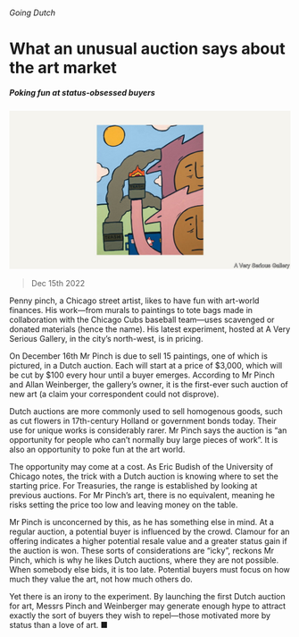 ###### Going Dutch

# What an unusual auction says about the art market 

##### Poking fun at status-obsessed buyers 

![image](images/20221217_FNP505.jpg) 

> Dec 15th 2022 

Penny pinch, a Chicago street artist, likes to have fun with art-world finances. His work—from murals to paintings to tote bags made in collaboration with the Chicago Cubs baseball team—uses scavenged or donated materials (hence the name). His latest experiment, hosted at A Very Serious Gallery, in the city’s north-west, is in pricing. 

On December 16th Mr Pinch is due to sell 15 paintings, one of which is pictured, in a Dutch auction. Each will start at a price of $3,000, which will be cut by $100 every hour until a buyer emerges. According to Mr Pinch and Allan Weinberger, the gallery’s owner, it is the first-ever such auction of new art (a claim your correspondent could not disprove).

Dutch auctions are more commonly used to sell homogenous goods, such as cut flowers in 17th-century Holland or government bonds today. Their use for unique works is considerably rarer. Mr Pinch says the auction is “an opportunity for people who can’t normally buy large pieces of work”. It is also an opportunity to poke fun at the art world.

The opportunity may come at a cost. As Eric Budish of the University of Chicago notes, the trick with a Dutch auction is knowing where to set the starting price. For Treasuries, the range is established by looking at previous auctions. For Mr Pinch’s art, there is no equivalent, meaning he risks setting the price too low and leaving money on the table. 

Mr Pinch is unconcerned by this, as he has something else in mind. At a regular auction, a potential buyer is influenced by the crowd. Clamour for an offering indicates a higher potential resale value and a greater status gain if the auction is won. These sorts of considerations are “icky”, reckons Mr Pinch, which is why he likes Dutch auctions, where they are not possible. When somebody else bids, it is too late. Potential buyers must focus on how much they value the art, not how much others do. 

Yet there is an irony to the experiment. By launching the first Dutch auction for art, Messrs Pinch and Weinberger may generate enough hype to attract exactly the sort of buyers they wish to repel—those motivated more by status than a love of art. ■


